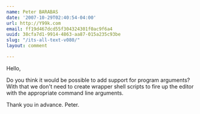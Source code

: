 ```yaml
---
name: Peter BARABAS
date: '2007-10-29T02:40:54-04:00'
url: http://Y99k.com
email: ff19d467dcd55f304324301f0ac9f6a4
uuid: 38cfa7d1-9914-4863-aa87-015a235c93be
slug: "/its-all-text-v080/"
layout: comment

---
```


Hello,

Do you think it would be possible to add support for program arguments? With that we don't need to create wrapper shell scripts to fire up the editor with the appropriate command line arguments.

Thank you in advance.
Peter.
